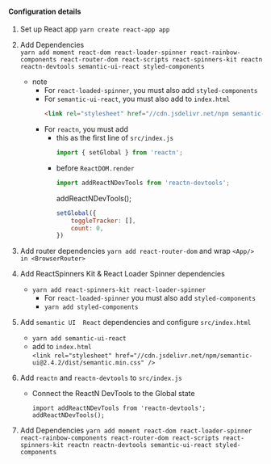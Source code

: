#### Configuration details
1) Set up React app `yarn create react-app app`

2)  Add Dependencies  
 `yarn add moment react-dom react-loader-spinner react-rainbow-components react-router-dom react-scripts react-spinners-kit reactn reactn-devtools semantic-ui-react styled-components`  

    - note  
        - For `react-loaded-spinner`, you must also add `styled-components`
        - For `semantic-ui-react`, you must also 
        add to `index.html`  
            ~~~ html 
            <link rel="stylesheet" href="//cdn.jsdelivr.net/npm semantic-ui@2.4.2/dist/semantic.min.css" />
            ~~~
        - For `reactn`, you must add 
            - this as the first line of `src/index.js`
                ~~~ js
                import { setGlobal } from 'reactn';
                 ~~~
            - before `ReactDOM.render` 
                ~~~ js
                import addReactNDevTools from 'reactn-devtools';
                ~~~
                addReactNDevTools();
                ~~~ js
                setGlobal({
                    toggleTracker: [],
                    count: 0,
                })
                ~~~

2) Add router dependencies  `yarn add react-router-dom` and wrap `<App/> in <BrowserRouter>`

3) Add ReactSpinners Kit  & React Loader Spinner dependencies
    - `yarn add react-spinners-kit react-loader-spinner`
        - For `react-loaded-spinner` you must also add `styled-components`
        - `yarn add styled-components`
4) Add `semantic UI  React` dependencies and configure `src/index.html`
    - `yarn add semantic-ui-react`
    - add to `index.html`  
        `<link rel="stylesheet" href="//cdn.jsdelivr.net/npm/semantic-ui@2.4.2/dist/semantic.min.css" />`

5) Add  `reactn` and `reactn-devtools` to `src/index.js`
    - Connect the ReactN DevTools to the Global state

        `import addReactNDevTools from 'reactn-devtools';
        addReactNDevTools();`
2)  Add Dependencies   `yarn add moment react-dom react-loader-spinner react-rainbow-components react-router-dom react-scripts react-spinners-kit reactn reactn-devtools semantic-ui-react styled-components`  